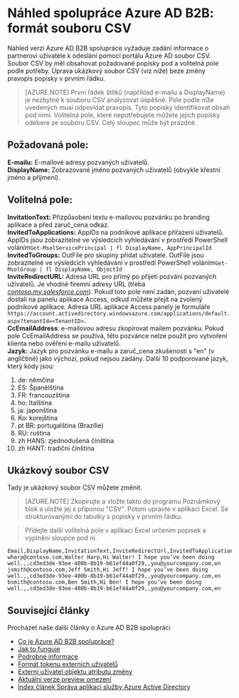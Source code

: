 <properties
   pageTitle="Formát souboru CSV Azure Active Directory B2B (verze Preview) spolupráce | Microsoft Azure"
   description="Azure Active Directory B2B podporuje vztahy mezi více společnostmi povolením obchodní partnery selektivně přístup k podnikové aplikace"
   services="active-directory"
   documentationCenter=""
   authors="viv-liu"
   manager="cliffdi"
   editor=""
   tags=""/>

<tags
   ms.service="active-directory"
   ms.devlang="NA"
   ms.topic="article"
   ms.tgt_pltfrm="NA"
   ms.workload="identity"
   ms.date="05/09/2016"
   ms.author="viviali"/>

# <a name="azure-ad-b2b-collaboration-preview-csv-file-format"></a>Náhled spolupráce Azure AD B2B: formát souboru CSV

Náhled verzi Azure AD B2B spolupráce vyžaduje zadání informace o partnerovi uživatele k odeslání pomocí portálu Azure AD soubor CSV. Soubor CSV by měl obsahovat požadované popisky pod a volitelná pole podle potřeby. Úprava ukázkový soubor CSV (viz níže) beze změny pravopis popisky v prvním řádku.

>[AZURE.NOTE] První řádek štítků (například e-mailu a DisplayName) je nezbytné k souboru CSV analyzovat úspěšně. Pole podle níže uvedených musí odpovídat pravopis. Tyto popisky identifikovat obsah pod nimi. Volitelná pole, které nepotřebujete můžete jejich popisky odebere ze souboru CSV. Celý sloupec může být prázdné.

## <a name="required-fields-br"></a>Požadovaná pole: <br/>
**E-mailu:** E-mailové adresy pozvaných uživatelů. <br/>
**DisplayName:** Zobrazované jméno pozvaných uživatelů (obvykle křestní jméno a příjmení).<br/>


## <a name="optional-fields-br"></a>Volitelná pole: <br/>

**InvitationText:** Přizpůsobení textu e-mailovou pozvánku po branding aplikace a před zaruč_cena odkaz.<br/>
**InvitedToApplications:** AppIDs na podnikové aplikace přiřazení uživatelů. AppIDs jsou zobrazitelné ve výsledcích vyhledávání v prostředí PowerShell voláním`Get-MsolServicePrincipal | fl DisplayName, AppPrincipalId`<br/>
**InvitedToGroups:** OutFile pro skupiny přidat uživatele. OutFile jsou zobrazitelné ve výsledcích vyhledávání v prostředí PowerShell voláním`Get-MsolGroup | fl DisplayName, ObjectId`<br/>
**InviteRedirectURL:** Adresa URL pro přímý po přijetí pozvání pozvaných uživatelů. Je vhodné firemní adresy URL (třeba [*contoso.my.salesforce.com*](http://contoso.my.salesforce.com/)). Pokud toto pole není zadán, pozvaní uživatelé dostali na panelu aplikace Access, odkud můžete přejít na zvolený podnikové aplikace. Adresa URL aplikace Access panely je formuláře `https://account.activedirectory.windowsazure.com/applications/default.aspx?tenantId=<TenantID>`.<br/>
**CcEmailAddress**: e-mailovou adresu zkopírovat mailem pozvánku. Pokud pole CcEmailAddress se používá, této pozvánce nelze použít pro vytvoření klienta nebo ověření e-mailu uživatelů.<br/>
**Jazyk:** Jazyk pro pozvánku e-mailu a zaruč_cena zkušenosti s "en" (v angličtině) jako výchozí, pokud nejsou zadány. Další 10 podporované jazyk, který kódy jsou:<br/>
1. de: němčina<br/>
2. ES: Španělština<br/>
3. FR: francouzština<br/>
4. ho: Italština<br/>
5. ja: japonština<br/>
6. Ko: korejština<br/>
7. pt BR: portugalština (Brazílie)<br/>
8. RU: ruština<br/>
9. zh HANS: zjednodušená čínština<br/>
10. zh HANT: tradiční čínština<br/>

## <a name="sample-csv-file"></a>Ukázkový soubor CSV
Tady je ukázkový soubor CSV můžete změnit.

>[AZURE.NOTE] Zkopírujte a vložte takto do programu Poznámkový blok a uložte jej s příponou "CSV". Potom upravte v aplikaci Excel. Se strukturovanými do tabulky s popisky v prvním řádku.

> Přidejte další volitelná pole v aplikaci Excel určením popisek a vyplnění sloupce pod ní.

```
Email,DisplayName,InvitationText,InviteRedirectUrl,InvitedToApplications,InvitedToGroups,CcEmailAddress,Language
wharp@contoso.com,Walter Harp,Hi Walter! I hope you’ve been doing well.,,cd3ed3de-93ee-400b-8b19-b61ef44a0f29,,you@yourcompany.com,en
jsmith@contoso.com,Jeff Smith,Hi Jeff! I hope you’ve been doing well.,,cd3ed3de-93ee-400b-8b19-b61ef44a0f29,,you@yourcompany.com,en
bsmith@contoso.com,Ben Smith,Hi Ben! I hope you’ve been doing well.,,cd3ed3de-93ee-400b-8b19-b61ef44a0f29,,you@yourcompany.com,en

```

## <a name="related-articles"></a>Související články
Procházet naše další články o Azure AD B2B spolupráci

- [Co je Azure AD B2B spolupráce?](active-directory-b2b-what-is-azure-ad-b2b.md)
- [Jak to funguje](active-directory-b2b-how-it-works.md)
- [Podrobné informace](active-directory-b2b-detailed-walkthrough.md)
- [Formát tokenu externích uživatelů](active-directory-b2b-references-external-user-token-format.md)
- [Externí uživatel objektu atributu změny](active-directory-b2b-references-external-user-object-attribute-changes.md)
- [Aktuální verze preview omezení](active-directory-b2b-current-preview-limitations.md)
- [Index článek Správa aplikací služby Azure Active Directory](active-directory-apps-index.md)
